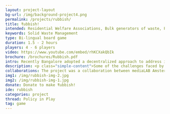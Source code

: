 ```yaml
---
layout: project-layout
bg-url: /img/background-project4.png
permalink: /projects/rubbish/
title: ₹ubbish!
intended: Residential Welfare Associations, Bulk generators of waste, Policymakers, Students.
keywords: Solid Waste Management
type: Bi-lingual board game
duration: 1.5 - 2 hours
players: 4 - 6 players
video: https://www.youtube.com/embed/rhKCXakQbIk
brochure: /brochures/Rubbish.pdf
intro: Recently Bangalore adopted a decentralized approach to address its waste crisis with Dry Waste Collection Centers (DWCCs) being setup in every ward. How can we address some of the challenges faced by DWCCs and help strengthen the infrastructure for waste management in the city? It is this question we explored in ₹ubbish!, a cross-cultural design collaboration between Bangalore and Amsterdam.
description: <p class="simple-content">Some of the challenges faced by the DWCCs include apathy of citizens toward dealing with waste and a lack of knowledge about the new decentralized system for waste management. Our objective was to address knowledge gaps and behaviour to promote understanding of the waste management system at both the micro and macro levels.</p><p class="simple-content">A combination of the methodology followed at Fields of View and mediaLab Amsterdam, involving framing the problem in consultation with stakeholders, field visits, discussions and interviews with experts, game design, and user tests.<p/>
collaborations: The project was a collaboration between mediaLAB Amsterdam, IIIT-B, and Fields of View with Nalini Shekar and the team at Hasirudala.
img1: /img/rubbish-img-2.jpg
img2: /img/rubbish-img-1.jpg
donate: Donate to make ₹ubbish!
ide: rubbish
categories: project
thread: Policy in Play
tag: game
---
```

